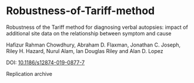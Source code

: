 # Robustness-of-Tariff-method
Robustness of the Tariff method for diagnosing verbal autopsies: impact of additional site data on the relationship between symptom and cause

Hafizur Rahman Chowdhury, Abraham D. Flaxman, Jonathan C. Joseph, Riley H. Hazard, Nurul Alam, Ian Douglas Riley and Alan D. Lopez

DOI: [10.1186/s12874-019-0877-7](https://doi.org/10.1186/s12874-019-0877-7)

Replication archive
